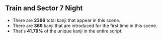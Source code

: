 Train and Sector 7 Night
---
* There are **2396** total kanji that appear in this scene.
* There are **369** kanji that are introduced for the first time in this scene.
* That's **41.79%** of the unique kanji in the entire script.